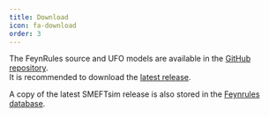 ```yaml
---
title: Download
icon: fa-download
order: 3 
---
```

The FeynRules source and UFO models are available in the
<a href="https://github.com/SMEFTsim/SMEFTsim"><i class="fab fa-github"></i> GitHub repository</a>.
<br/>
It is recommended to download the
<a href="https://github.com/SMEFTsim/SMEFTsim/releases/latest"><i class="fas fa-tag"></i> latest release</a>.

A copy of the latest SMEFTsim release is also stored in the <a href="http://feynrules.irmp.ucl.ac.be/wiki/SMEFT">Feynrules database</a>.
